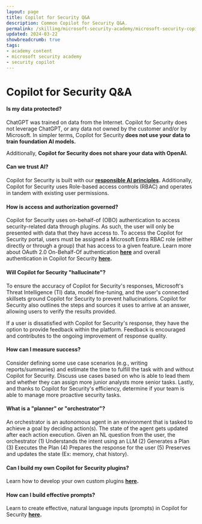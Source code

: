 ```yaml
---
layout: page
title: Copilot for Security Q&A
description: Common Copilot for Security Q&A.
permalink: /skilling/microsoft-security-academy/microsoft-security-copilot-extra
updated: 2024-03-22
showbreadcrumb: true
tags: 
- academy content
- microsoft security academy
- security copilot
---
```


# Copilot for Security Q&A

#### Is my data protected?
ChatGPT was trained on data from the Internet. Copilot for Security does not leverage ChatGPT, or any data not owned by the customer and/or by Microsoft. In simpler terms, Copilot for Security **does not use your data to train foundation AI models.**

Additionally, **Copilot for Security does not share your data with OpenAI.**

#### Can we trust AI?
Copilot for Security is built with our **[responsible AI principles](https://www.microsoft.com/en-us/ai/responsible-ai?activetab=pivot1%3aprimaryr6).** Additionally, Copilot for Security uses Role-based access controls (RBAC) and operates in tandem with existing user permissions.

#### How is access and authorization governed?
Copilot for Security uses on-behalf-of (OBO) authentication to access security-related data through plugins. As such, the user will only be presented with data that they have access to. To access the Copilot for Security portal, users must be assigned a Microsoft Entra RBAC role (either directly or through a group) that has access to a given feature. Learn more about OAuth 2.0 On-Behalf-Of authentication **[here](https://learn.microsoft.com/en-us/entra/identity-platform/v2-oauth2-on-behalf-of-flow)** and overall authentication in Copilot for Security **[here](https://learn.microsoft.com/en-us/security-copilot/authentication).**

#### Will Copilot for Security "hallucinate"?
To ensure the accuracy of Copilot for Security's responses, Microsoft's Threat Intelligence (TI) data, model fine-tuning, and the user's connected skillsets ground Copilot for Security to prevent hallucinations. Copilot for Security also outlines the steps and sources it uses to arrive at an answer, allowing users to verify the results provided.

If a user is dissatisfied with Copilot for Security's response, they have the option to provide feedback within the platform. Feedback is encouraged and contributes to the ongoing improvement of response quality.

#### How can I measure success?

Consider defining some use case scenarios (e.g., writing reports/summaries) and estimate the time to fulfill the task with and without Copilot for Security. Discuss use cases based on who is able to lead them and whether they can assign more junior analysts more senior tasks. Lastly, and thanks to Copilot for Security's efficiency, determine if your team is able to manage more proactive security tasks.

#### What is a "planner" or "orchestrator"?
An orchestrator is an autonomous agent in an environment that is tasked to achieve a goal by deciding action(s). The state of the agent gets updated after each action execution. Given an NL question from the user, the orchestrator (1) Understands the intent using an LLM (2) Generates a Plan (3) Executes the Plan (4) Prepares the response for the user (5) Preserves and updates the state (Ex: memory, chat history).

#### Can I build my own Copilot for Security plugins?
Learn how to develop your own custom plugins **[here](https://learn.microsoft.com/en-us/security-copilot/manage-plugins?tabs=securitycopilotplugin#custom-plugins).**

#### How can I build effective prompts?
Learn to create effective, natural language inputs (prompts) in Copilot for Security **[here](https://learn.microsoft.com/en-us/security-copilot/prompting-tips).**